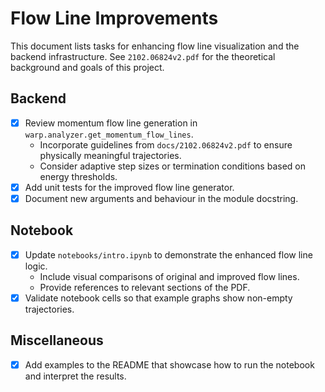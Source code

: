 # Flow Line Improvements

This document lists tasks for enhancing flow line visualization and the backend infrastructure. See `2102.06824v2.pdf` for the theoretical background and goals of this project.

## Backend
- [x] Review momentum flow line generation in `warp.analyzer.get_momentum_flow_lines`.
  - Incorporate guidelines from `docs/2102.06824v2.pdf` to ensure physically meaningful trajectories.
  - Consider adaptive step sizes or termination conditions based on energy thresholds.
- [x] Add unit tests for the improved flow line generator.
- [x] Document new arguments and behaviour in the module docstring.

## Notebook
- [x] Update `notebooks/intro.ipynb` to demonstrate the enhanced flow line logic.
  - Include visual comparisons of original and improved flow lines.
  - Provide references to relevant sections of the PDF.
- [x] Validate notebook cells so that example graphs show non-empty trajectories.

## Miscellaneous
- [x] Add examples to the README that showcase how to run the notebook and interpret the results.
